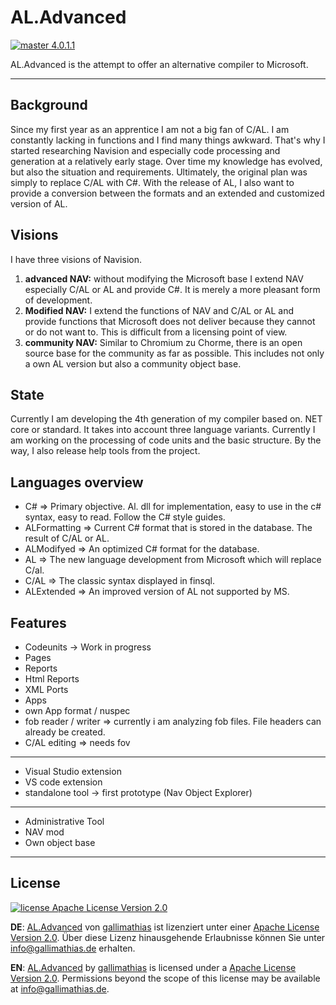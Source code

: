 # AL.Advanced

[![master 4.0.1.1](https://img.shields.io/badge/master-4.0.1.1-green.svg?style=flat-square)](https://github.com/Gallimathias/AL.Advanced)

AL.Advanced is the attempt to offer an alternative compiler to Microsoft.

---

## Background

Since my first year as an apprentice I am not a big fan of C/AL. I am constantly lacking in functions and I find many things awkward. That's why I started researching Navision and especially code processing and generation at a relatively early stage. Over time my knowledge has evolved, but also the situation and requirements. Ultimately, the original plan was simply to replace C/AL with C#. With the release of AL, I also want to provide a conversion between the formats and an extended and customized version of AL.

## Visions

I have three visions of Navision.

1. __advanced NAV:__ without modifying the Microsoft base I extend NAV especially C/AL or AL and provide C#. It is merely a more pleasant form of development. 
2. __Modified NAV:__ I extend the functions of NAV and C/AL or AL and provide functions that Microsoft does not deliver because they cannot or do not want to. This is difficult from a licensing point of view.
3. __community NAV:__ Similar to Chromium zu Chorme, there is an open source base for the community as far as possible. This includes not only a own AL version but also a community object base.

## State

Currently I am developing the 4th generation of my compiler based on. NET core or standard. It takes into account three language variants. Currently I am working on the processing of code units and the basic structure. By the way, I also release help tools from the project.

## Languages overview

* C# => Primary objective. Al. dll for implementation, easy to use in the c# syntax, easy to read. Follow the C# style guides.
* ALFormatting => Current C# format that is stored in the database. The result of C/AL or AL.
* ALModifyed => An optimized C# format for the database.
* AL => The new language development from Microsoft which will replace C/al.
* C/AL => The classic syntax displayed in finsql.
* ALExtended => An improved version of AL not supported by MS.

## Features

* Codeunits -> Work in progress
* Pages
* Reports
* Html Reports
* XML Ports
* Apps
* own App format / nuspec
* fob reader / writer => currently i am analyzing fob files. File headers can already be created.
* C/AL editing  => needs fov 

---

* Visual Studio extension
* VS code extension
* standalone tool -> first prototype (Nav Object Explorer)  

---

* Administrative Tool
* NAV mod
* Own object base

---

## License

[![license Apache License Version 2.0](https://img.shields.io/badge/license-Apache_License_Version_2.0-lightgrey.svg?style=flat-square)](http://www.apache.org/licenses/)

__DE__: [AL.Advanced](https://github.com/Gallimathias/AL.Advanced) von [gallimathias](www.gallimathias.de) ist lizenziert unter einer [Apache License Version 2.0](http://www.apache.org/licenses/).
Über diese Lizenz hinausgehende Erlaubnisse können Sie unter [info@gallimathias.de](mailto:info@gallimathias.de) erhalten.

__EN__: [AL.Advanced](https://github.com/Gallimathias/AL.Advanced) by [gallimathias](www.gallimathias.de) is licensed under a [Apache License Version 2.0](http://www.apache.org/licenses/).
Permissions beyond the scope of this license may be available at [info@gallimathias.de](mailto:info@gallimathias.de).
